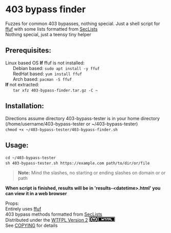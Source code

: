 # 403 bypass finder
Fuzzes for common 403 bypasses, nothing special. Just a shell script for [ffuf](https://github.com/ffuf/ffuf) with some lists formatted from [SecLists](https://github.com/danielmiessler/SecLists)  
Nothing special, just a teensy tiny helper

## Prerequisites:
Linux based OS
**If** ffuf is not installed:  
&nbsp;&nbsp;&nbsp;&nbsp;&nbsp;&nbsp;Debian based: `sudo apt install -y ffuf`  
&nbsp;&nbsp;&nbsp;&nbsp;&nbsp;&nbsp;RedHat based: `yum install ffuf`  
&nbsp;&nbsp;&nbsp;&nbsp;&nbsp;&nbsp;Arch based: `pacman -S ffuf`  
**If** not extracted:  
&nbsp;&nbsp;&nbsp;&nbsp;&nbsp;&nbsp;`tar xfz 403-bypass-finder.tar.gz -C ~`  
  
## Installation: 
Directions assume directory 403-bypass-tester is in your home directory (/home/username/403-bypass-tester or ~/403-bypass-tester)  
`chmod +x ~/403-bypass-tester/403-bypass-finder.sh`  
  
## Usage:  
`cd ~/403-bypass-tester`  
`sh 403-bypass-tester.sh https://example.com path/to/dir/or/file`  
> **Note:** Mind the slashes, no starting or ending slashes on domain or or path  
  
**When script is finished, results will be in 'results-\<datetime>.html' you can view it in a web browser**  
  
Props:  
Entirely uses [ffuf](https://github.com/ffuf/ffuf)  
403 bypass methods formatted from [SecLists](https://github.com/danielmiessler/SecLists)  
Distributed under the [WTFPL Version 2](//www.wtfpl.net/) [![WTFPL](assets/wtfpl-badge.png)](//www.wtfpl.net/)  
See [COPYING](COPYING.txt) for details  

